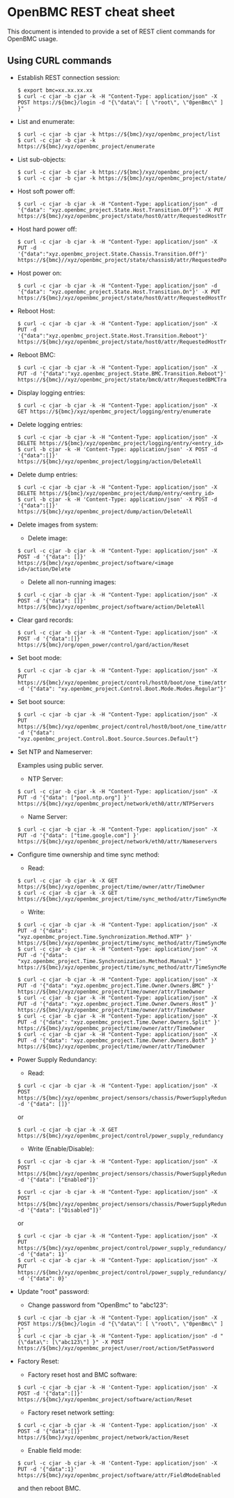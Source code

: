 # OpenBMC REST cheat sheet

This document is intended to provide a set of REST client commands for OpenBMC usage.

## Using CURL commands
* Establish REST connection session:
    ```
   $ export bmc=xx.xx.xx.xx
   $ curl -c cjar -b cjar -k -H "Content-Type: application/json" -X POST https://${bmc}/login -d "{\"data\": [ \"root\", \"0penBmc\" ] }"
    ```

* List and enumerate:
    ```
    $ curl -c cjar -b cjar -k https://${bmc}/xyz/openbmc_project/list
    $ curl -c cjar -b cjar -k https://${bmc}/xyz/openbmc_project/enumerate
    ```

* List sub-objects:
    ```
    $ curl -c cjar -b cjar -k https://${bmc}/xyz/openbmc_project/
    $ curl -c cjar -b cjar -k https://${bmc}/xyz/openbmc_project/state/
    ```

* Host soft power off:
    ```
    $ curl -c cjar -b cjar -k -H "Content-Type: application/json" -d '{"data": "xyz.openbmc_project.State.Host.Transition.Off"}' -X PUT https://${bmc}/xyz/openbmc_project/state/host0/attr/RequestedHostTransition
    ```

* Host hard power off:
    ```
    $ curl -c cjar -b cjar -k -H "Content-Type: application/json" -X PUT -d '{"data":"xyz.openbmc_project.State.Chassis.Transition.Off"}' https://${bmc}//xyz/openbmc_project/state/chassis0/attr/RequestedPowerTransition
    ```

* Host power on:
    ```
    $ curl -c cjar -b cjar -k -H "Content-Type: application/json" -d '{"data": "xyz.openbmc_project.State.Host.Transition.On"}' -X PUT https://${bmc}/xyz/openbmc_project/state/host0/attr/RequestedHostTransition
    ```

* Reboot Host:
    ```
    $ curl -c cjar -b cjar -k -H "Content-Type: application/json" -X PUT -d '{"data":"xyz.openbmc_project.State.Host.Transition.Reboot"}' https://${bmc}/xyz/openbmc_project/state/host0/attr/RequestedHostTransition
    ```

* Reboot BMC:
    ```
    $ curl -c cjar -b cjar -k -H "Content-Type: application/json" -X PUT -d '{"data":"xyz.openbmc_project.State.BMC.Transition.Reboot"}' https://${bmc}//xyz/openbmc_project/state/bmc0/attr/RequestedBMCTransition
    ```

* Display logging entries:
    ```
    $ curl -c cjar -b cjar -k -H "Content-Type: application/json" -X GET https://${bmc}/xyz/openbmc_project/logging/entry/enumerate
    ```

* Delete logging entries:
    ```
    $ curl -c cjar -b cjar -k -H "Content-Type: application/json" -X DELETE https://${bmc}/xyz/openbmc_project/logging/entry/<entry_id>
    $ curl -b cjar -k -H 'Content-Type: application/json' -X POST -d '{"data":[]}' https://${bmc}/xyz/openbmc_project/logging/action/DeleteAll
    ```

* Delete dump entries:
    ```
    $ curl -c cjar -b cjar -k -H "Content-Type: application/json" -X DELETE https://${bmc}/xyz/openbmc_project/dump/entry/<entry_id>
    $ curl -b cjar -k -H 'Content-Type: application/json' -X POST -d '{"data":[]}' https://${bmc}/xyz/openbmc_project/dump/action/DeleteAll
    ```

* Delete images from system:

    - Delete image:
    ```
    $ curl -c cjar -b cjar -k -H "Content-Type: application/json" -X POST -d '{"data": []}' https://${bmc}/xyz/openbmc_project/software/<image id>/action/Delete
    ```

    - Delete all non-running images:
    ```
    $ curl -c cjar -b cjar -k -H "Content-Type: application/json" -X POST -d '{"data": []}' https://${bmc}/xyz/openbmc_project/software/action/DeleteAll
    ```

* Clear gard records:
    ```
    $ curl -c cjar -b cjar -k -H "Content-Type: application/json" -X POST -d '{"data":[]}' https://${bmc}/org/open_power/control/gard/action/Reset
    ```

* Set boot mode:
    ```
    $ curl -c cjar -b cjar -k -H "Content-Type: application/json" -X PUT https://${bmc}/xyz/openbmc_project/control/host0/boot/one_time/attr/BootMode -d '{"data": "xy.openbmc_project.Control.Boot.Mode.Modes.Regular"}'
    ```

* Set boot source:
    ```
    $ curl -c cjar -b cjar -k -H "Content-Type: application/json" -X PUT https://${bmc}/xyz/openbmc_project/control/host0/boot/one_time/attr/BootSource -d '{"data": "xyz.openbmc_project.Control.Boot.Source.Sources.Default"}
    ```

* Set NTP and Nameserver:

    Examples using public server.
    - NTP Server:
    ```
    $ curl -c cjar -b cjar -k -H "Content-Type: application/json" -X PUT -d '{"data": ["pool.ntp.org"] }' https://${bmc}/xyz/openbmc_project/network/eth0/attr/NTPServers
    ```

    - Name Server:
    ```
    $ curl -c cjar -b cjar -k -H "Content-Type: application/json" -X PUT -d '{"data": ["time.google.com"] }' https://${bmc}/xyz/openbmc_project/network/eth0/attr/Nameservers
    ```

* Configure time ownership and time sync method:

    - Read:
    ```
    $ curl -c cjar -b cjar -k -X GET https://${bmc}/xyz/openbmc_project/time/owner/attr/TimeOwner
    $ curl -c cjar -b cjar -k -X GET https://${bmc}/xyz/openbmc_project/time/sync_method/attr/TimeSyncMethod
    ```
    - Write:
    ```
    $ curl -c cjar -b cjar -k -H "Content-Type: application/json" -X  PUT -d '{"data": "xyz.openbmc_project.Time.Synchronization.Method.NTP" }' https://${bmc}/xyz/openbmc_project/time/sync_method/attr/TimeSyncMethod
    $ curl -c cjar -b cjar -k -H "Content-Type: application/json" -X  PUT -d '{"data": "xyz.openbmc_project.Time.Synchronization.Method.Manual" }' https://${bmc}/xyz/openbmc_project/time/sync_method/attr/TimeSyncMethod

    $ curl -c cjar -b cjar -k -H "Content-Type: application/json" -X  PUT -d '{"data": "xyz.openbmc_project.Time.Owner.Owners.BMC" }' https://${bmc}/xyz/openbmc_project/time/owner/attr/TimeOwner
    $ curl -c cjar -b cjar -k -H "Content-Type: application/json" -X  PUT -d '{"data": "xyz.openbmc_project.Time.Owner.Owners.Host” }' https://${bmc}/xyz/openbmc_project/time/owner/attr/TimeOwner
    $ curl -c cjar -b cjar -k -H "Content-Type: application/json" -X  PUT -d '{"data": "xyz.openbmc_project.Time.Owner.Owners.Split" }' https://${bmc}/xyz/openbmc_project/time/owner/attr/TimeOwner
    $ curl -c cjar -b cjar -k -H "Content-Type: application/json" -X  PUT -d '{"data": "xyz.openbmc_project.Time.Owner.Owners.Both” }' https://${bmc}/xyz/openbmc_project/time/owner/attr/TimeOwner
    ```

* Power Supply Redundancy:

    - Read:
    ```
    $ curl -c cjar -b cjar -k -H "Content-Type: application/json" -X POST https://${bmc}/xyz/openbmc_project/sensors/chassis/PowerSupplyRedundancy/action/getValue -d '{"data": []}'
    ```

    or

    ```
    $ curl -c cjar -b cjar -k -X GET https://${bmc}/xyz/openbmc_project/control/power_supply_redundancy
    ```

    - Write (Enable/Disable):
    ```
    $ curl -c cjar -b cjar -k -H "Content-Type: application/json" -X POST https://${bmc}/xyz/openbmc_project/sensors/chassis/PowerSupplyRedundancy/action/setValue -d '{"data": ["Enabled"]}'

    $ curl -c cjar -b cjar -k -H "Content-Type: application/json" -X POST https://${bmc}/xyz/openbmc_project/sensors/chassis/PowerSupplyRedundancy/action/setValue -d '{"data": ["Disabled"]}'
    ```
    or

    ```
    $ curl -c cjar -b cjar -k -H "Content-Type: application/json" -X PUT https://${bmc}/xyz/openbmc_project/control/power_supply_redundancy/attr/PowerSupplyRedundancyEnabled -d '{"data": 1}'
    $ curl -c cjar -b cjar -k -H "Content-Type: application/json" -X PUT https://${bmc}/xyz/openbmc_project/control/power_supply_redundancy/attr/PowerSupplyRedundancyEnabled -d '{"data": 0}'
    ```

* Update "root" password:

    - Change password from "OpenBmc" to "abc123":
    ```
    $ curl -c cjar -b cjar -k -H "Content-Type: application/json" -X POST https://${bmc}/login -d "{\"data\": [ \"root\", \"0penBmc\" ] }"
    $ curl -c cjar -b cjar -k -H "Content-Type: application/json" -d "{\"data\": [\"abc123\"] }" -X POST  https://${bmc}/xyz/openbmc_project/user/root/action/SetPassword
    ```

* Factory Reset:

    - Factory reset host and BMC software:
    ```
    $ curl -c cjar -b cjar -k -H 'Content-Type: application/json' -X POST -d '{"data":[]}' https://${bmc}/xyz/openbmc_project/software/action/Reset
    ```

    - Factory reset network setting:
    ```
    $ curl -c cjar -b cjar -k -H 'Content-Type: application/json' -X POST -d '{"data":[]}' https://${bmc}/xyz/openbmc_project/network/action/Reset
    ```

    - Enable field mode:
    ```
    $ curl -c cjar -b cjar -k -H 'Content-Type: application/json' -X PUT -d '{"data":1}' https://${bmc}/xyz/openbmc_project/software/attr/FieldModeEnabled
    ```

    and then reboot BMC.
